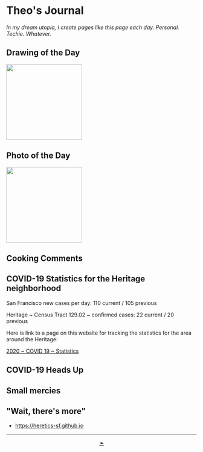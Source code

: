 # Theo's Journal

_In my dream utopia, I create pages like this page each day. Personal. Techie. Whatever._


## Drawing of the Day

<img src="https://heretics-sf.github.io/images/2020/11-/2020---dotd-.jpg" width=200 >


## Photo of the Day

<img src="https://heretics-sf.github.io/images/2020/11-/2020---dotd-.jpg" width=200 >


## Cooking Comments


## COVID-19 Statistics for the Heritage neighborhood

San Francisco new cases per day:  110 current /  105 previous

Heritage ~ Census Tract 129.02 ~ confirmed cases:  22 current / 20 previous

Here is link to a page on this website for tracking the statistics for the area around the Heritage:

[2020 ~ COVID 19 ~ Statistics]( https://heretics-sf.github.io/#pages/2020-C19-Statistics.md )


## COVID-19 Heads Up


## Small mercies


## "Wait, there's more"

* https://heretics-sf.github.io



***

<center><a href=javascript:window.scrollTo(0,0); class=aDingbat title="Scroll to top" > ❧ </a></center>
